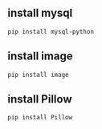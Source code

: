 ## install mysql
```pip install mysql-python```

## install image
```pip install image```

## install Pillow
```pip install Pillow```

